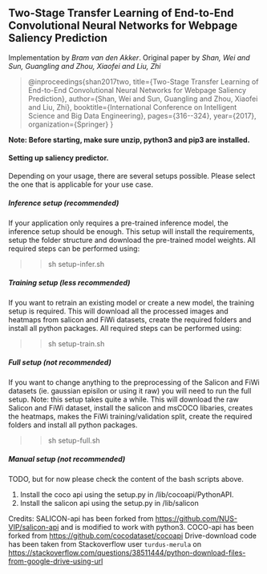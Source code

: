 ## Two-Stage Transfer Learning of End-to-End Convolutional Neural Networks for Webpage Saliency Prediction
Implementation by *Bram van den Akker*.
Original paper by *Shan, Wei and Sun, Guangling and Zhou, Xiaofei and Liu, Zhi*
>@inproceedings{shan2017two,
>  title={Two-Stage Transfer Learning of End-to-End Convolutional Neural Networks for Webpage Saliency Prediction},
>  author={Shan, Wei and Sun, Guangling and Zhou, Xiaofei and Liu, Zhi},
>  booktitle={International Conference on Intelligent Science and Big Data Engineering},
>  pages={316--324},
>  year={2017},
>  organization={Springer}
>}

**Note: Before starting, make sure unzip, python3 and pip3 are installed.**
#### Setting up saliency predictor.
Depending on your usage, there are several setups possible. Please select the one that is applicable for your use case.
##### Inference setup (recommended)
If your application only requires a pre-trained inference model, the inference setup should be enough. This setup will install the requirements, setup the folder structure and download the pre-trained model weights. All required steps can be performed using:
>> sh setup-infer.sh
##### Training setup (less recommended)
If you want to retrain an existing model or create a new model, the training setup is required. This will download all the processed images and heatmaps from salicon and FiWi datasets, create the required folders and install all python packages. All required steps can be performed using:
>> sh setup-train.sh
##### Full setup (not recommended)
If you want to change anything to the preprocessing of the Salicon and FiWi datasets (ie. gaussian episilon or using it raw) you will need to run the full setup. Note: this setup takes quite a while. This will download the raw Salicon and FiWi dataset, install the salicon and msCOCO libaries, creates the heatmaps, makes the FiWi training/validation split, create the required folders and install all python packages.
>> sh setup-full.sh
##### Manual setup (not recommended)
TODO, but for now please check the content of the bash scripts above.

1) Install the coco api using the setup.py in /lib/cocoapi/PythonAPI.
2) Install the salicon api using the setup.py in /lib/salicon

Credits:
SALICON-api has been forked from https://github.com/NUS-VIP/salicon-api and is modified to work with python3.
COCO-api has been forked from https://github.com/cocodataset/cocoapi
Drive-download code has been taken from Stackoverflow user `turdus-merula` on
https://stackoverflow.com/questions/38511444/python-download-files-from-google-drive-using-url